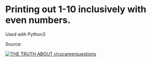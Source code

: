 # Printing out 1-10 inclusively with even numbers.
Used with Python3

Source:

[![THE TRUTH ABOUT r/cscareerquestions](https://img.youtube.com/vi/fBOgxIxv2ic/0.jpg)](https://www.youtube.com/watch?v=fBOgxIxv2ic?t=490)


